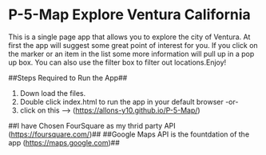 # P-5-Map Explore Ventura California
This is a single page app that allows you to explore the city of Ventura. At first the app will suggest some great point of interest for you. If you click on the marker or an item in the list some more information will pull up in a pop up box. You can also use the filter box to filter out locations.Enjoy!

##Steps Required to Run the App##
1. Down load the files.
2. Double click index.html to run the app in your default browser
 -or-
1. click on this --> (https://allons-y10.github.io/P-5-Map/)

##I have Chosen FourSquare as my thrid party API (https://foursquare.com/)##
##Google Maps API is the fountdation of the app (https://maps.google.com)##
